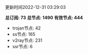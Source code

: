 更新时间2022-12-31 03:29:03

**总订阅: 73**
**总节点: 1490**
**有效节点: 444**
- trojan节点: 42
- ss节点: 165
- v2ray节点: 231
- ssr节点: 6
